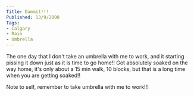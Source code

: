 ```yaml
---
Title: Dammit!!!
Published: 13/9/2008
Tags:
- Calgary
- Rain
- Umbrella
---
```


The one day that I don't take an umbrella with me to work, and it starting pissing it down just as it is time to go home!! Got absolutely soaked on the way home, it's only about a 15 min walk, 10 blocks, but that is a long time when you are getting soaked!!

Note to self, remember to take umbrella with me to work!!!

